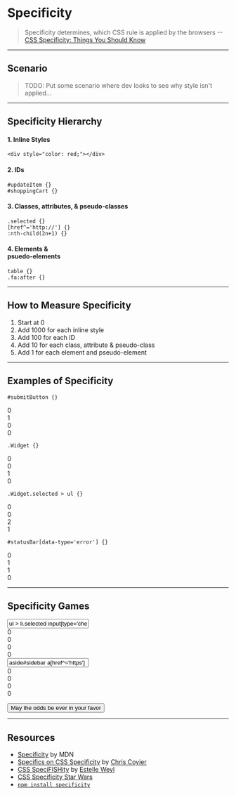 # Specificity
<!-- .slide: data-state="backEndBrian juniorJacob" -->

> Specificity determines, which CSS rule is applied by the browsers --[CSS Specificity: Things You Should Know](http://www.smashingmagazine.com/2007/07/27/css-specificity-things-you-should-know/)

------

## Scenario
<!-- .slide: data-state="backEndBrian juniorJacob" -->

> TODO: Put some scenario where dev looks to see why style isn't applied...

------

## Specificity Hierarchy
<!-- .slide: data-state="backEndBrian juniorJacob" -->

<div class="Split">
  <div class="Split-column">
    <div class="fragment">
      <h4>1. Inline Styles</h4>
      <pre class="language-markup"><code>&lt;div style="color: red;"&gt;&lt;/div&gt;</code></pre>
    </div>
    <div class="fragment">
      <h4>2. IDs</h4>
      <pre class="language-css"><code>#updateItem {}
#shoppingCart {}</code></pre>
    </div>
  </div>
  <div class="Split-column">
    <div class="fragment">
      <h4>3. Classes, attributes, & pseudo-classes</h4>
      <pre class="language-css"><code>.selected {}
[href^='http://'] {}
:nth-child(2n+1) {}</code></pre>
    </div>
    <div class="fragment">
      <h4>4. Elements & <br /> psuedo-elements</h4>
      <pre class="language-css"><code>table {}
.fa:after {}</code></pre>
    </div>
  </div>
</div>

------

## How to Measure Specificity
<!-- .slide: data-state="backEndBrian juniorJacob" -->

1. Start at 0
2. Add 1000 for each inline style
3. Add 100 for each ID
4. Add 10 for each class, attribute & pseudo-class
5. Add 1 for each element and pseudo-element

------

## Examples of Specificity
<!-- .slide: data-state="backEndBrian juniorJacob" -->

<div class="Split">
  <div class="Split-column">
    <div class="fragment">
      <pre class="language-css"><code>#submitButton {}</code></pre>
      <div class="Specificity">
        <div class="Specificity-score">
          <div class="Specificity-value Specificity-value--inline">0</div>
          <div class="Specificity-value Specificity-value--ids">1</div>
          <div class="Specificity-value Specificity-value--classes">0</div>
          <div class="Specificity-value Specificity-value--elements">0</div>
        </div>
      </div>
    </div>
    <div class="fragment">
      <pre class="language-css"><code>.Widget {}</code></pre>
      <div class="Specificity">
        <div class="Specificity-score">
          <div class="Specificity-value Specificity-value--inline">0</div>
          <div class="Specificity-value Specificity-value--ids">0</div>
          <div class="Specificity-value Specificity-value--classes">1</div>
          <div class="Specificity-value Specificity-value--elements">0</div>
        </div>
      </div>
    </div>
  </div>
  <div class="Split-column">
    <div class="fragment">
      <pre class="language-css"><code>.Widget.selected > ul {}</code></pre>
      <div class="Specificity">
        <div class="Specificity-score">
          <div class="Specificity-value Specificity-value--inline">0</div>
          <div class="Specificity-value Specificity-value--ids">0</div>
          <div class="Specificity-value Specificity-value--classes">2</div>
          <div class="Specificity-value Specificity-value--elements">1</div>
        </div>
      </div>
    </div>
    <div class="fragment">
      <pre class="language-css"><code>#statusBar[data-type='error'] {}</code></pre>
      <div class="Specificity">
        <div class="Specificity-score">
          <div class="Specificity-value Specificity-value--inline">0</div>
          <div class="Specificity-value Specificity-value--ids">1</div>
          <div class="Specificity-value Specificity-value--classes">1</div>
          <div class="Specificity-value Specificity-value--elements">0</div>
        </div>
      </div>
    </div>
  </div>
</div>

------

## Specificity Games
<!-- .slide: data-state="specificity backEndBrian juniorJacob midLevelMelissa" data-background="imgs/the-hunger-games.jpeg" -->

<div class="SpecificityGame">
  <div class="Specificity">
    <input class="Specificity-input" value="ul > li.selected input[type='checkbox']" />
    <div class="Specificity-score">
      <div class="Specificity-value Specificity-value--inline">0</div>
      <div class="Specificity-value Specificity-value--ids">0</div>
      <div class="Specificity-value Specificity-value--classes">0</div>
      <div class="Specificity-value Specificity-value--elements">0</div>
    </div>  
  </div>

  <div class="Specificity">
    <input class="Specificity-input" value="aside#sidebar a[href^='https']" />
    <div class="Specificity-score">
      <div class="Specificity-value Specificity-value--inline">0</div>
      <div class="Specificity-value Specificity-value--ids">0</div>
      <div class="Specificity-value Specificity-value--classes">0</div>
      <div class="Specificity-value Specificity-value--elements">0</div>
    </div>  
  </div>

  <button>May the odds be ever in your favor</button>
</div>

------

## Resources
<!-- .slide: data-state="backEndBrian juniorJacob midLevelMelissa" -->

* [Specificity](https://developer.mozilla.org/en-US/docs/Web/CSS/Specificity) by MDN
* [Specifics on CSS Specificity](https://css-tricks.com/specifics-on-css-specificity/) by [Chris Coyier](http://twitter.com/chriscoyier)
* [CSS SpeciFISHity](http://www.standardista.com/css3/css-specificity/) by [Estelle Weyl](http://twitter.com/estellevw)
* [CSS Specificity Star Wars](http://www.stuffandnonsense.co.uk/archives/css_specificity_wars.html)
* [`npm install specificity`](https://github.com/keeganstreet/specificity)
